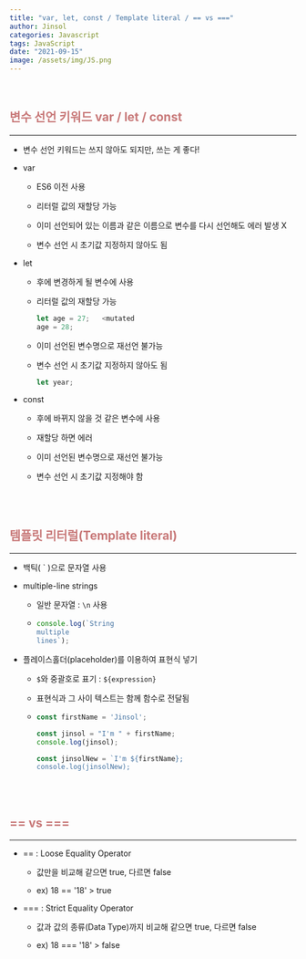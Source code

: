 ```yaml
---
title: "var, let, const / Template literal / == vs ==="
author: Jinsol
categories: Javascript
tags: JavaScript
date: "2021-09-15"
image: /assets/img/JS.png
---
```


<br>

## <span style="color:#c87979">변수 선언 키워드 var / let / const</span>

<hr>

- 변수 선언 키워드는 쓰지 않아도 되지만, 쓰는 게 좋다!

- var

    - ES6 이전 사용

    - 리터럴 값의 재할당 가능

    - 이미 선언되어 있는 이름과 같은 이름으로 변수를 다시 선언해도 에러 발생 X

    - 변수 선언 시 초기값 지정하지 않아도 됨

- let

    - 후에 변경하게 될 변수에 사용

    - 리터럴 값의 재할당 가능

        ```javascript
        let age = 27;   <mutated
        age = 28;   
        ```

    - 이미 선언된 변수명으로 재선언 불가능

    - 변수 선언 시 초기값 지정하지 않아도 됨

        ```javascript
        let year;
        ```

- const

    - 후에 바뀌지 않을 것 같은 변수에 사용

    - 재할당 하면 에러

    - 이미 선언된 변수명으로 재선언 불가능

    - 변수 선언 시 초기값 지정해야 함
    
<br><br>

## <span style="color:#c87979">템플릿 리터럴(Template literal)</span>

<hr>

- 백틱( ` )으로 문자열 사용

- multiple-line strings
    
    - 일반 문자열 : `\n` 사용

    -   ```javascript
        console.log(`String
        multiple
        lines`);
        ```

- 플레이스홀더(placeholder)를 이용하여 표현식 넣기

    - `$`와 중괄호로 표기 : ` ${expression} `

    - 표현식과 그 사이 텍스트는 함께 함수로 전달됨

    -   ```javascript
        const firstName = 'Jinsol';

        const jinsol = "I'm " + firstName;
        console.log(jinsol);

        const jinsolNew = `I'm ${firstName};
        console.log(jinsolNew); 
        ```

<br><br>

## <span style="color:#c87979">== vs ===</span>

<hr>

- == : Loose Equality Operator

    - 값만을 비교해 같으면 true, 다르면 false

    - ex) 18 == '18' > true

- === : Strict Equality Operator

    - 값과 값의 종류(Data Type)까지 비교해 같으면 true, 다르면 false

    - ex) 18 === '18' > false